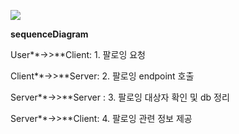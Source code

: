 [![](https://mermaid.ink/img/eyJjb2RlIjoic2VxdWVuY2VEaWFncmFtXG4gICAgVXNlci0-PkNsaWVudDogMS4g7YyU66Gc7J6JIOyalOyyrVxuICAgIENsaWVudC0-PlNlcnZlcjogMi4g7YyU66Gc7J6JIGVuZHBvaW50IO2YuOy2nFxuICAgIFNlcnZlci0-PlNlcnZlciA6IDMuIO2MlOuhnOyeiSDrjIDsg4HsnpAg7ZmV7J24IOuwjyBkYiDsoJXrpqxcbiAgICBTZXJ2ZXItPj5DbGllbnQ6IDQuIO2MlOuhnOyeiSDqtIDroKgg7KCV67O0IOygnOqztSIsIm1lcm1haWQiOnsidGhlbWUiOiJkYXJrIn0sInVwZGF0ZUVkaXRvciI6ZmFsc2UsImF1dG9TeW5jIjp0cnVlLCJ1cGRhdGVEaWFncmFtIjpmYWxzZX0)](https://mermaid-js.github.io/mermaid-live-editor/edit/#eyJjb2RlIjoic2VxdWVuY2VEaWFncmFtXG4gICAgVXNlci0-PkNsaWVudDogMS4g7YyU66Gc7J6JIOyalOyyrVxuICAgIENsaWVudC0-PlNlcnZlcjogMi4g7YyU66Gc7J6JIGVuZHBvaW50IO2YuOy2nFxuICAgIFNlcnZlci0-PlNlcnZlciA6IDMuIO2MlOuhnOyeiSDrjIDsg4HsnpAg7ZmV7J24IOuwjyBkYiDsoJXrpqxcbiAgICBTZXJ2ZXItPj5DbGllbnQ6IDQuIO2MlOuhnOyeiSDqtIDroKgg7KCV67O0IOygnOqztSIsIm1lcm1haWQiOiJ7XG4gIFwidGhlbWVcIjogXCJkYXJrXCJcbn0iLCJ1cGRhdGVFZGl0b3IiOmZhbHNlLCJhdXRvU3luYyI6dHJ1ZSwidXBkYXRlRGlhZ3JhbSI6ZmFsc2V9)

**sequenceDiagram**

  User**->>**Client: 1. 팔로잉 요청

  Client**->>**Server: 2. 팔로잉 endpoint 호출

  Server**->>**Server : 3. 팔로잉 대상자 확인 및 db 정리

  Server**->>**Client: 4. 팔로잉 관련 정보 제공